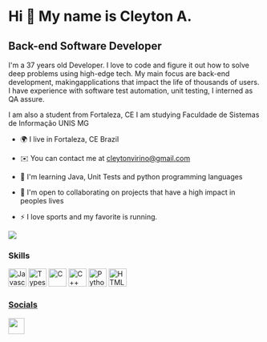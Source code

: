 Hi 👋 My name is Cleyton A.
==========================

Back-end Software Developer
-----------------------------

I'm a 37 years old Developer. I love to code and figure it out how to solve deep problems using high-edge tech. My main focus are back-end development, makingapplications that impact the life of thousands of users.
I have experience with software test automation, unit testing, I interned as QA assure.

I am also a student from Fortaleza, CE I am studying Faculdade de Sistemas de Informação UNIS MG

* 🌍  I live in Fortaleza, CE Brazil
* ✉️  You can contact me at [cleytonvirino@gmail.com](mailto:cleytonvirino@gmail.com)

* 🧠  I'm learning  Java, Unit Tests and python programming languages
* 🤝  I'm open to collaborating on projects that have a high impact in peoples lives
* ⚡ I love sports and my favorite is running.

<a href="https://www.github.com/cleyton3434" target="_blank" rel="noreferrer"><img
src="https://img.shields.io/github/followers/peguimasid?logo=github&style=for-the-badge&color=3382ed&labelColor=171717" /></a>

### Skills

<p align="left">
<a href="https://developer.mozilla.org/en-US/docs/Web/JavaScript" target="_blank" rel="noreferrer"><img src="https://raw.githubusercontent.com/danielcranney/readme-generator/main/public/icons/skills/javascript-colored.svg" width="36" height="36" alt="Javascript" /></a>
<a href="https://www.typescriptlang.org/" target="_blank" rel="noreferrer"><img src="https://raw.githubusercontent.com/danielcranney/readme-generator/main/public/icons/skills/typescript-colored.svg" width="36" height="36" alt="Typescript" /></a>
<a href="https://docs.microsoft.com/en-us/cpp/?view=msvc-170" target="_blank" rel="noreferrer"><img src="https://raw.githubusercontent.com/danielcranney/readme-generator/main/public/icons/skills/c-colored.svg" width="36" height="36" alt="C" /></a>
<a href="https://docs.microsoft.com/en-us/cpp/?view=msvc-170" target="_blank" rel="noreferrer"><img src="https://raw.githubusercontent.com/danielcranney/readme-generator/main/public/icons/skills/cplusplus-colored.svg" width="36" height="36" alt="C++" /></a>
<a href="https://www.python.org/" target="_blank" rel="noreferrer"><img src="https://raw.githubusercontent.com/danielcranney/readme-generator/main/public/icons/skills/python-colored.svg" width="36" height="36" alt="Python" /></a>
<a href="https://developer.mozilla.org/en-US/docs/Glossary/HTML5" target="_blank" rel="noreferrer"><img src="https://raw.githubusercontent.com/danielcranney/readme-generator/main/public/icons/skills/html5-colored.svg" width="36" height="36" alt="HTML5" />

</p>

### Socials

<a href="https://www.linkedin.com/in/cleyton-virino-1aba97234" target="_blank" rel="noreferrer"><img src="https://raw.githubusercontent.com/danielcranney/readme-generator/main/public/icons/socials/linkedin.svg" width="32" height="32" />
